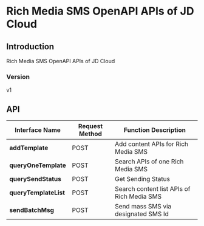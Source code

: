 # Rich Media SMS OpenAPI APIs of JD Cloud


## Introduction
Rich Media SMS OpenAPI APIs of JD Cloud


### Version
v1


## API
|Interface Name|Request Method|Function Description|
|---|---|---|
|**addTemplate**|POST|Add content APIs for Rich Media SMS|
|**queryOneTemplate**|POST|Search APIs of one Rich Media SMS|
|**querySendStatus**|POST|Get Sending Status|
|**queryTemplateList**|POST|Search content list APIs of Rich Media SMS|
|**sendBatchMsg**|POST|Send mass SMS via designated SMS Id|

